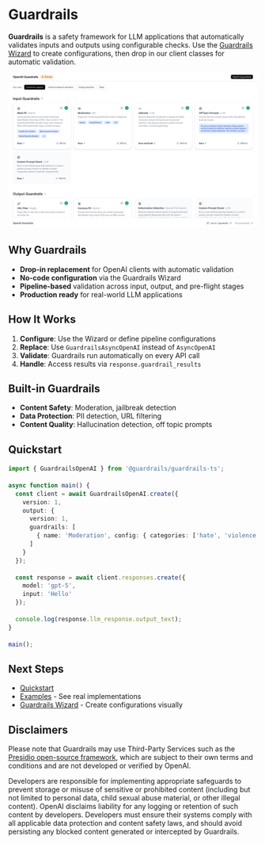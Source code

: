 # Guardrails

**Guardrails** is a safety framework for LLM applications that automatically validates inputs and outputs using configurable checks. Use the [Guardrails Wizard](https://platform.openai.com/guardrails) to create configurations, then drop in our client classes for automatic validation.

![Guardrails Wizard](assets/images/guardrails_wizard_screenshot.png)

## Why Guardrails

- **Drop-in replacement** for OpenAI clients with automatic validation
- **No-code configuration** via the Guardrails Wizard
- **Pipeline-based** validation across input, output, and pre-flight stages
- **Production ready** for real-world LLM applications

## How It Works

1. **Configure**: Use the Wizard or define pipeline configurations
2. **Replace**: Use `GuardrailsAsyncOpenAI` instead of `AsyncOpenAI`
3. **Validate**: Guardrails run automatically on every API call
4. **Handle**: Access results via `response.guardrail_results`

## Built-in Guardrails

- **Content Safety**: Moderation, jailbreak detection
- **Data Protection**: PII detection, URL filtering  
- **Content Quality**: Hallucination detection, off topic prompts

## Quickstart

```typescript
import { GuardrailsOpenAI } from '@guardrails/guardrails-ts';

async function main() {
  const client = await GuardrailsOpenAI.create({
    version: 1,
    output: {
      version: 1,
      guardrails: [
        { name: 'Moderation', config: { categories: ['hate', 'violence'] } }
      ]
    }
  });

  const response = await client.responses.create({
    model: 'gpt-5',
    input: 'Hello'
  });

  console.log(response.llm_response.output_text);
}

main();
```

## Next Steps

- [Quickstart](./quickstart.md)
- [Examples](./examples.md) - See real implementations
- [Guardrails Wizard](https://platform.openai.com/guardrails) - Create configurations visually

## Disclaimers

Please note that Guardrails may use Third-Party Services such as the [Presidio open-source framework](https://github.com/microsoft/presidio), which are subject to their own terms and conditions and are not developed or verified by OpenAI.

Developers are responsible for implementing appropriate safeguards to prevent storage or misuse of sensitive or prohibited content (including but not limited to personal data, child sexual abuse material, or other illegal content). OpenAI disclaims liability for any logging or retention of such content by developers. Developers must ensure their systems comply with all applicable data protection and content safety laws, and should avoid persisting any blocked content generated or intercepted by Guardrails.
